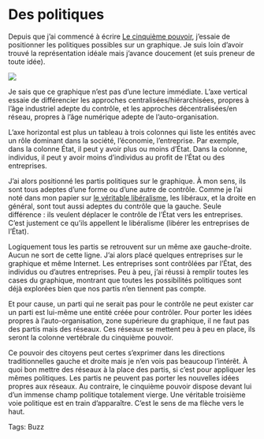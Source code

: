 # Des politiques

Depuis que j’ai commencé à écrire [Le cinquième pouvoir](http://blog.tcrouzet.com/2006/08/28/quatrieme-de-couverture-v1/), j’essaie de positionner les politiques possibles sur un graphique. Je suis loin d’avoir trouvé la représentation idéale mais j’avance doucement (et suis preneur de toute idée).

![](http://blog.tcrouzet.comhttps://tcrouzet.com/images_tc/despolitiques.gif) 

Je sais que ce graphique n’est pas d’une lecture immédiate. L’axe vertical essaie de différencier les approches centralisées/hiérarchisées, propres à l’âge industriel adepte du contrôle, et les approches décentralisées/en réseau, propres à l’âge numérique adepte de l’auto-organisation.

L’axe horizontal est plus un tableau à trois colonnes qui liste les entités avec un rôle dominant dans la société, l’économie, l’entreprise. Par exemple, dans la colonne État, il peut y avoir plus ou moins d’État. Dans la colonne, individus, il peut y avoir moins d’individus au profit de l’État ou des entreprises.

J’ai alors positionné les partis politiques sur le graphique. À mon sens, ils sont tous adeptes d’une forme ou d’une autre de contrôle. Comme je l’ai noté dans mon papier sur [le véritable libéralisme](http://blog.tcrouzet.com/2006/08/21/le-veritable-liberalisme/), les libéraux, et la droite en général, sont tout aussi adeptes du contrôle que la gauche. Seule différence : ils veulent déplacer le contrôle de l’État vers les entreprises. C’est justement ce qu’ils appellent le libéralisme (libérer les entreprises de l’État).

Logiquement tous les partis se retrouvent sur un même axe gauche-droite. Aucun ne sort de cette ligne. J’ai alors placé quelques entreprises sur le graphique et même Internet. Les entreprises sont contrôlées par l’État, des individus ou d’autres entreprises. Peu à peu, j’ai réussi à remplir toutes les cases du graphique, montrant que toutes les possibilités politiques sont déjà explorées bien que nos partis n’en tiennent pas compte.

Et pour cause, un parti qui ne serait pas pour le contrôle ne peut exister car un parti est lui-même une entité créée pour contrôler. Pour porter les idées propres à l’auto-organisation, zone supérieure du graphique, il ne faut pas des partis mais des réseaux. Ces réseaux se mettent peu à peu en place, ils seront la colonne vertébrale du cinquième pouvoir.

Ce pouvoir des citoyens peut certes s’exprimer dans les directions traditionnelles gauche et droite mais je n’en vois pas beaucoup l’intérêt. À quoi bon mettre des réseaux à la place des partis, si c’est pour appliquer les mêmes politiques. Les partis ne peuvent pas porter les nouvelles idées propres aux réseaux. Au contraire, le cinquième pouvoir dispose devant lui d’un immense champ politique totalement vierge. Une véritable troisième voie politique est en train d’apparaître. C’est le sens de ma flèche vers le haut.

Tags: Buzz